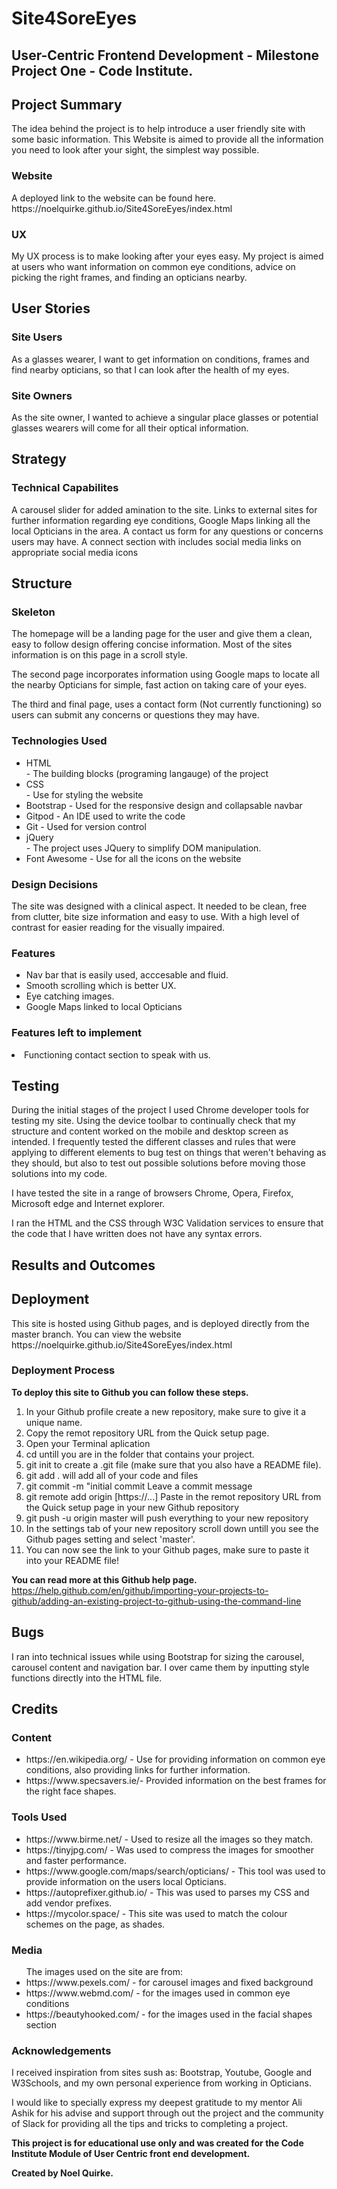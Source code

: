 <h1>Site4SoreEyes</h1>

<h2>User-Centric Frontend Development - Milestone Project One - Code Institute.</h2>

<h2>Project Summary</h2>
The idea behind the project is to help introduce a user friendly site with some basic information.
This Website is aimed to provide all the information you need to look after your sight, the simplest way possible.

<h3>Website</h3>
A deployed link to the website can be found here. <br />
https://noelquirke.github.io/Site4SoreEyes/index.html

<h3>UX</h3>
My UX process is to make looking after your eyes easy. My project is aimed at users who want information on common eye conditions, advice on picking the right frames, and finding an opticians nearby. 

<h2>User Stories</h2>
<h3>Site Users</h3>
As a glasses wearer, I want to get information on conditions, frames and find nearby opticians, so that I can look after the health of my eyes. 

<h3>Site Owners</h3>
As the site owner, I wanted to achieve a singular place glasses or potential glasses wearers will come for all their optical information. 

<h2>Strategy</h2> 
<h3>Technical Capabilites</h3>
<p> A carousel slider for added amination to the site. Links to external sites for further information regarding eye conditions, Google Maps linking all the local Opticians in the area. A contact us form for any questions or concerns users may have. A connect section with includes social media links on appropriate social media icons</p>
<h2>Structure</h2>
<h3>Skeleton</h3>
<p>The homepage will be a landing page for the user and give them a clean, easy to follow design offering concise information. Most of the sites information is on this page in a scroll style.</p>
<p>The second page incorporates information using Google maps to locate all the nearby Opticians for simple, fast action on taking care of your eyes.</p>
<p>The third and final page, uses a contact form (Not currently functioning) so users can submit any concerns or questions they may have.</p>
<h3>Technologies Used</h3>
<ul>
  <li>HTML</li> - The building blocks (programing langauge) of the project
  <li>CSS</li> - Use for styling the website
  <li>Bootstrap - Used for the responsive design and collapsable navbar</li>
  <li>Gitpod - An IDE used to write the code</li>
  <li>Git - Used for version control</li>
  <li>jQuery</li> - The project uses JQuery to simplify DOM manipulation.
  <li>Font Awesome - Use for all the icons on the website</li>
</ul>

<h3>Design Decisions</h3>
<p>The site was designed with a clinical aspect. It needed to be clean, free from clutter, bite size information and easy to use. With a high level of contrast for easier reading for the visually impaired. </p> 
<h3>Features</h3>
<ul>
  <li>Nav bar that is easily used, acccesable and fluid.</li>
  <li>Smooth scrolling which is better UX.</li>
  <li>Eye catching images.</li>
  <li>Google Maps linked to local Opticians</li>
</ul>

<h3>Features left to implement</h3>
<li>Functioning contact section to speak with us.</li>

<h2>Testing</h2>
<p>During the initial stages of the project I used Chrome developer tools for testing my site. Using the device toolbar to continually check that my structure and content worked on the mobile and desktop screen as intended. I frequently tested the different classes and rules that were applying to different elements to bug test on things that weren't behaving as they should, but also to test out possible solutions before moving those solutions into my code.</p>

<p>I have tested the site in a range of browsers Chrome, Opera, Firefox, Microsoft edge and Internet explorer.</p>

<p>I ran the HTML and the CSS through W3C Validation services to ensure that the code that I have written does not have any syntax errors.</p>

<h2>Results and Outcomes</h2>

<h2>Deployment</h2>
This site is hosted using Github pages, and is deployed directly from the master branch. You can view the website https://noelquirke.github.io/Site4SoreEyes/index.html

<h3>Deployment Process</h3>
<strong>To deploy this site to Github you can follow these steps.</strong>

1. In your Github profile create a new repository, make sure to give it a unique name.
2. Copy the remot repository URL from the Quick setup page.
3. Open your Terminal aplication
4. cd untill you are in the folder that contains your project.
5. git init to create a .git file (make sure that you also have a README file).
6. git add . will add all of your code and files
7. git commit -m "initial commit Leave a commit message
8. git remote add origin [https://...] Paste in the remot repository URL from the Quick setup page in your new Github repository
9. git push -u origin master will push everything to your new repository
10. In the settings tab of your new repository scroll down untill you see the Github pages setting and select 'master'.
11. You can now see the link to your Github pages, make sure to paste it into your README file!

<strong>You can read more at this Github help page.</strong> <br />
https://help.github.com/en/github/importing-your-projects-to-github/adding-an-existing-project-to-github-using-the-command-line

<h2>Bugs</h2>
<p>I ran into technical issues while using Bootstrap for sizing the carousel, carousel content and navigation bar. I over came them by inputting style functions directly into the HTML file.</p>

<h2>Credits</h2>

<h3>Content</h3>
  <ul>
  <li>https://en.wikipedia.org/ - Use for providing information on common eye conditions, also providing links for further information.</li>
  <li>https://www.specsavers.ie/- Provided information on the best frames for the right face shapes.</li>
  </ul>
  
  <h3>Tools Used</h3>
  <ul>
  <li>https://www.birme.net/ - Used to resize all the images so they match.</li>
  <li>https://tinyjpg.com/ - Was used to compress the images for smoother and faster performance.</li>
  <li>https://www.google.com/maps/search/opticians/ - This tool was used to provide information on the users local Opticians.</li>
  <li>https://autoprefixer.github.io/ - This was used to parses my CSS and add vendor prefixes.</li>
  <li>https://mycolor.space/ - This site was used to match the colour schemes on the page, as shades.</li>
  </ul>
  
<h3>Media</h3>
<ul>
  The images used on the site are from:
  <li>https://www.pexels.com/ - for carousel images and fixed background</li>
  <li>https://www.webmd.com/ - for the images used in common eye conditions</li>
  <li>https://beautyhooked.com/ - for the images used in the facial shapes section</li>
</ul>

<h3>Acknowledgements</h3>
<p>I received inspiration from sites sush as: Bootstrap, Youtube, Google and W3Schools, and my own personal experience from working in Opticians.</p>
<p>I would like to specially express my deepest gratitude to my mentor Ali Ashik for his advise and support through out the project and the community of Slack for providing all the tips and tricks to completing a project.</p>
<p><strong>This project is for educational use only and was created for the Code Institute Module of User Centric front end development.</p>
<p>Created by Noel Quirke.</strong></p>
